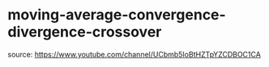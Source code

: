 # moving-average-convergence-divergence-crossover

source: 
https://www.youtube.com/channel/UCbmb5IoBtHZTpYZCDBOC1CA

